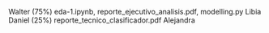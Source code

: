 Walter (75%) eda-1.ipynb, reporte_ejecutivo_analisis.pdf, modelling.py
Libia  
Daniel (25%) reporte_tecnico_clasificador.pdf
Alejandra 